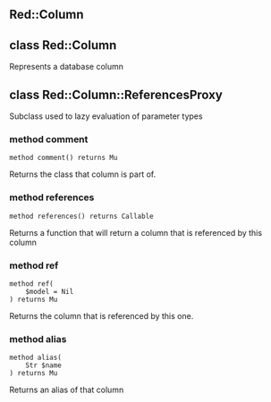 Red::Column
-----------

class Red::Column
-----------------

Represents a database column

class Red::Column::ReferencesProxy
----------------------------------

Subclass used to lazy evaluation of parameter types

### method comment

```perl6
method comment() returns Mu
```

Returns the class that column is part of.

### method references

```perl6
method references() returns Callable
```

Returns a function that will return a column that is referenced by this column

### method ref

```perl6
method ref(
    $model = Nil
) returns Mu
```

Returns the column that is referenced by this one.

### method alias

```perl6
method alias(
    Str $name
) returns Mu
```

Returns an alias of that column

